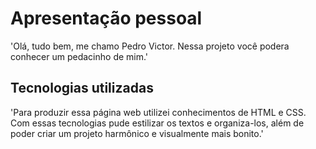 # Apresentação pessoal

'Olá, tudo bem, me chamo Pedro Victor. Nessa projeto você podera conhecer 
um pedacinho de mim.'

## Tecnologias utilizadas

'Para produzir essa página web utilizei conhecimentos de HTML e CSS. Com
essas tecnologias pude estilizar os textos e organiza-los, além de poder 
criar um projeto harmônico e visualmente mais bonito.'
